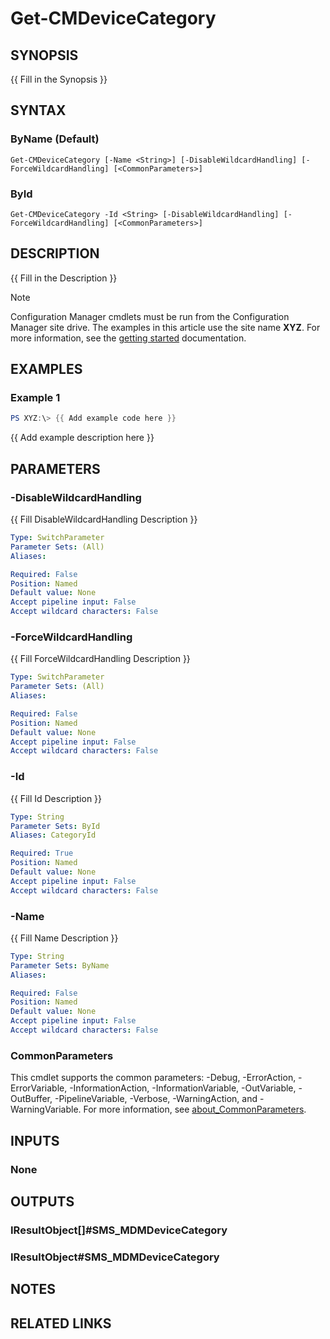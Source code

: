﻿---
external help file: AdminUI.PS.Collections.dll-Help.xml
Module Name: ConfigurationManager
online version:
schema: 2.0.0
---

# Get-CMDeviceCategory

## SYNOPSIS
{{ Fill in the Synopsis }}

## SYNTAX

### ByName (Default)
```
Get-CMDeviceCategory [-Name <String>] [-DisableWildcardHandling] [-ForceWildcardHandling] [<CommonParameters>]
```

### ById
```
Get-CMDeviceCategory -Id <String> [-DisableWildcardHandling] [-ForceWildcardHandling] [<CommonParameters>]
```

## DESCRIPTION
{{ Fill in the Description }}

> [!NOTE]
> Configuration Manager cmdlets must be run from the Configuration Manager site drive.
> The examples in this article use the site name **XYZ**. For more information, see the
> [getting started](/powershell/sccm/overview) documentation.

## EXAMPLES

### Example 1
```powershell
PS XYZ:\> {{ Add example code here }}
```

{{ Add example description here }}

## PARAMETERS

### -DisableWildcardHandling
{{ Fill DisableWildcardHandling Description }}

```yaml
Type: SwitchParameter
Parameter Sets: (All)
Aliases:

Required: False
Position: Named
Default value: None
Accept pipeline input: False
Accept wildcard characters: False
```

### -ForceWildcardHandling
{{ Fill ForceWildcardHandling Description }}

```yaml
Type: SwitchParameter
Parameter Sets: (All)
Aliases:

Required: False
Position: Named
Default value: None
Accept pipeline input: False
Accept wildcard characters: False
```

### -Id
{{ Fill Id Description }}

```yaml
Type: String
Parameter Sets: ById
Aliases: CategoryId

Required: True
Position: Named
Default value: None
Accept pipeline input: False
Accept wildcard characters: False
```

### -Name
{{ Fill Name Description }}

```yaml
Type: String
Parameter Sets: ByName
Aliases:

Required: False
Position: Named
Default value: None
Accept pipeline input: False
Accept wildcard characters: False
```

### CommonParameters
This cmdlet supports the common parameters: -Debug, -ErrorAction, -ErrorVariable, -InformationAction, -InformationVariable, -OutVariable, -OutBuffer, -PipelineVariable, -Verbose, -WarningAction, and -WarningVariable. For more information, see [about_CommonParameters](http://go.microsoft.com/fwlink/?LinkID=113216).

## INPUTS

### None

## OUTPUTS

### IResultObject[]#SMS_MDMDeviceCategory

### IResultObject#SMS_MDMDeviceCategory

## NOTES

## RELATED LINKS
